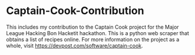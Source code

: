 # Captain-Cook-Contribution
This includes my contribution to the Captain Cook project for the Major League Hacking Bon Hacketit hackathon. This is a python web scraper that obtains a list of recipes online. For more information on the project as a whole, visit https://devpost.com/software/captain-cook. 

